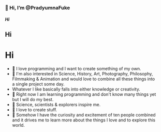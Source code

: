 ### 👋 Hi, I’m @PradyumnaFuke
##### Hi
## Hi
# Hi
- 🧭 I love programming and I want to create something of my own.
- 🧠 I'm also interested in Science, History, Art, Photography, Philosophy, Filmmaking & Animation and would love to combine all these things into a single project some day.
- Whatever I like basically falls into either  knowledge or creativity.
- 👾 Right now I am learning programming and don't know many things yet but I will do my best.
- 🚀 Science, scientists & explorers inspire me.
- 🤖 I love to create stuff.
- 🧭 Somehow I have the curiosity and excitement of ten people combined and it drives me to learn more about the things I love and to explore this world.
<!---
PradyumnaFuke/PradyumnaFuke is a ✨ special ✨ repository because its `README.md` (this file) appears on your GitHub profile.
You can click the Preview link to take a look at your changes.
--->
